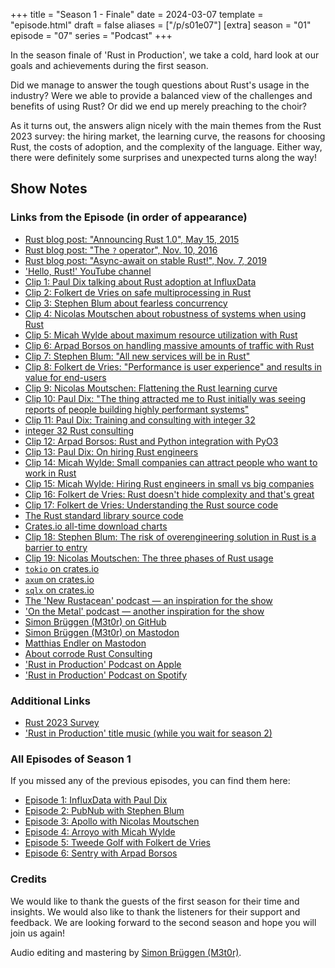 +++
title = "Season 1 - Finale"
date = 2024-03-07
template = "episode.html"
draft = false
aliases = ["/p/s01e07"]
[extra]
season = "01"
episode = "07"
series = "Podcast"
+++

<div><script id="letscast-player-6c8ce152" src="https://letscast.fm/podcasts/rust-in-production-82281512/episodes/rust-in-production-ep-7-season-finale/player.js?size=s"></script></div>

In the season finale of 'Rust in Production', we take a cold, hard look at our
goals and achievements during the first season.

Did we manage to answer the tough questions about Rust's usage in the industry?
Were we able to provide a balanced view of the challenges and benefits of using
Rust? Or did we end up merely preaching to the choir?

As it turns out, the answers align nicely with the main themes from the Rust
2023 survey: the hiring market, the learning curve, the reasons for choosing
Rust, the costs of adoption, and the complexity of the language. Either way,
there were definitely some surprises and unexpected turns along the way!

<!-- more -->

## Show Notes

### Links from the Episode (in order of appearance)

- [Rust blog post: "Announcing Rust 1.0", May 15, 2015](https://blog.rust-lang.org/2015/05/15/Rust-1.0.html)
- [Rust blog post: "The `?` operator", Nov. 10, 2016](https://blog.rust-lang.org/2016/11/10/Rust-1.13.html#the--operator)
- [Rust blog post: "Async-await on stable Rust!", Nov. 7, 2019](https://blog.rust-lang.org/2019/11/07/Async-await-stable.html)
- ['Hello, Rust!' YouTube channel](https://www.youtube.com/@HelloRust)
- [Clip 1: Paul Dix talking about Rust adoption at InfluxData](https://corrode.dev/podcast/s01e01-influxdata/?t=55%3A40)
- [Clip 2: Folkert de Vries on safe multiprocessing in Rust](https://corrode.dev/podcast/s01e05-tweede-golf?t=16%3A29)
- [Clip 3: Stephen Blum about fearless concurrency](https://corrode.dev/podcast/s01e02-pubnub?t=16%3A24)
- [Clip 4: Nicolas Moutschen about robustness of systems when using Rust](https://corrode.dev/podcast/s01e03-apollo?t=7%3A24)
- [Clip 5: Micah Wylde about maximum resource utilization with Rust](https://corrode.dev/podcast/s01e04-arroyo?t=17%3A40)
- [Clip 6: Arpad Borsos on handling massive amounts of traffic with Rust](https://corrode.dev/podcast/s01e06-sentry?t=54%3A03)
- [Clip 7: Stephen Blum: "All new services will be in Rust"](https://corrode.dev/podcast/s01e02-pubnub?t=17%3A25)
- [Clip 8: Folkert de Vries: "Performance is user experience" and results in value for end-users](https://corrode.dev/podcast/s01e05-tweede-golf?t=18%3A57)
- [Clip 9: Nicolas Moutschen: Flattening the Rust learning curve](https://corrode.dev/podcast/s01e03-apollo?t=35%3A32)
- [Clip 10: Paul Dix: "The thing attracted me to Rust initially was seeing reports of people building highly performant systems"](https://corrode.dev/podcast/s01e01-influxdata/?t=25%3A25)
- [Clip 11: Paul Dix: Training and consulting with integer 32](https://corrode.dev/podcast/s01e01-influxdata/?t=49%3A47)
- [integer 32 Rust consulting](https://www.integer32.com/)
- [Clip 12: Arpad Borsos: Rust and Python integration with PyO3](https://corrode.dev/podcast/s01e06-sentry?t=57%3A16)
- [Clip 13: Paul Dix: On hiring Rust engineers](https://corrode.dev/podcast/s01e01-influxdata/?t=46%3A49)
- [Clip 14: Micah Wylde: Small companies can attract people who want to work in Rust](https://corrode.dev/podcast/s01e04-arroyo?t=29%3A42)
- [Clip 15: Micah Wylde: Hiring Rust engineers in small vs big companies](https://corrode.dev/podcast/s01e04-arroyo?t=29%3A20)
- [Clip 16: Folkert de Vries: Rust doesn't hide complexity and that's great](https://corrode.dev/podcast/s01e05-tweede-golf?t=13%3A18)
- [Clip 17: Folkert de Vries: Understanding the Rust source code](https://corrode.dev/podcast/s01e05-tweede-golf?t=15%3A13)
- [The Rust standard library source code](https://github.com/rust-lang/rust/tree/master/library)
- [Crates.io all-time download charts](https://crates.io/crates?sort=downloads)
- [Clip 18: Stephen Blum: The risk of overengineering solution in Rust is a barrier to entry](https://corrode.dev/podcast/s01e02-pubnub?t=37%3A24)
- [Clip 19: Nicolas Moutschen: The three phases of Rust usage](https://corrode.dev/podcast/s01e03-apollo?t=24%3A09)
- [`tokio` on crates.io](https://crates.io/crates/tokio)
- [`axum` on crates.io](https://crates.io/crates/axum)
- [`sqlx` on crates.io](https://crates.io/crates/sqlx)
- [The 'New Rustacean' podcast &mdash; an inspiration for the show](https://newrustacean.com/)
- ['On the Metal' podcast &mdash; another inspiration for the show](https://oxide.computer/podcasts/on-the-metal)
- [Simon Brüggen (M3t0r) on GitHub](https://github.com/M3t0r)
- [Simon Brüggen (M3t0r) on Mastodon](https://hachyderm.io/@m3t0r)
- [Matthias Endler on Mastodon](https://mastodon.social/@mre)
- [About corrode Rust Consulting](https://corrode.dev/about)
- ['Rust in Production' Podcast on Apple](https://podcasts.apple.com/us/podcast/rust-in-production/id1720771330)
- ['Rust in Production' Podcast on Spotify](https://open.spotify.com/show/0Hf6gWrzpSzXp1X0cebbsT)

### Additional Links

- [Rust 2023 Survey](https://blog.rust-lang.org/2023/12/20/Rust-2023-Survey-Results.html)
- ['Rust in Production' title music (while you wait for season 2)](https://www.premiumbeat.com/royalty-free-tracks/cassiopeia)

### All Episodes of Season 1

If you missed any of the previous episodes, you can find them here:

- [Episode 1: InfluxData with Paul Dix](/podcast/s01e01-influxdata)
- [Episode 2: PubNub with Stephen Blum](/podcast/s01e02-pubnub)
- [Episode 3: Apollo with Nicolas Moutschen](/podcast/s01e03-apollo)
- [Episode 4: Arroyo with Micah Wylde](/podcast/s01e04-arroyo)
- [Episode 5: Tweede Golf with Folkert de Vries](/podcast/s01e05-tweede-golf)
- [Episode 6: Sentry with Arpad Borsos](/podcast/s01e06-sentry)

### Credits

We would like to thank the guests of the first season for their time and
insights. We would also like to thank the listeners for their support and
feedback. We are looking forward to the second season and hope you will join us
again!

Audio editing and mastering by [Simon Brüggen (M3t0r)](https://m3t0r.de/).
